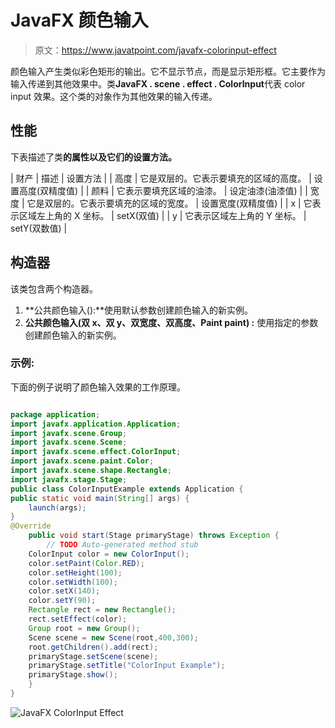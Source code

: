 # JavaFX 颜色输入

> 原文：<https://www.javatpoint.com/javafx-colorinput-effect>

颜色输入产生类似彩色矩形的输出。它不显示节点，而是显示矩形框。它主要作为输入传递到其他效果中。类**JavaFX . scene . effect . ColorInput**代表 color input 效果。这个类的对象作为其他效果的输入传递。

## 性能

下表描述了类**的属性以及它们的设置方法。**

| 财产 | 描述 | 设置方法 |
| 高度 | 它是双层的。它表示要填充的区域的高度。 | 设置高度(双精度值) |
| 颜料 | 它表示要填充区域的油漆。 | 设定油漆(油漆值) |
| 宽度 | 它是双层的。它表示要填充的区域的宽度。 | 设置宽度(双精度值) |
| x | 它表示区域左上角的 X 坐标。 | setX(双值) |
| y | 它表示区域左上角的 Y 坐标。 | setY(双数值) |

## 构造器

该类包含两个构造器。

1.  **公共颜色输入():**使用默认参数创建颜色输入的新实例。
2.  **公共颜色输入(双 x、双 y、双宽度、双高度、Paint paint) :** 使用指定的参数创建颜色输入的新实例。

### 示例:

下面的例子说明了颜色输入效果的工作原理。

```java

package application;
import javafx.application.Application;
import javafx.scene.Group;
import javafx.scene.Scene;
import javafx.scene.effect.ColorInput;
import javafx.scene.paint.Color;
import javafx.scene.shape.Rectangle;
import javafx.stage.Stage;
public class ColorInputExample extends Application {
public static void main(String[] args) {
	launch(args);
}
@Override
	public void start(Stage primaryStage) throws Exception {
		// TODO Auto-generated method stub
	ColorInput color = new ColorInput();
	color.setPaint(Color.RED);		
	color.setHeight(100);
	color.setWidth(100);
	color.setX(140);
	color.setY(90);
	Rectangle rect = new Rectangle();
	rect.setEffect(color);
	Group root = new Group();
	Scene scene = new Scene(root,400,300);
	root.getChildren().add(rect);
	primaryStage.setScene(scene);
	primaryStage.setTitle("ColorInput Example");
	primaryStage.show();
	}
}

```

![JavaFX ColorInput Effect](../img/742d441c913960ea2ad62a2c094ada0e.png)